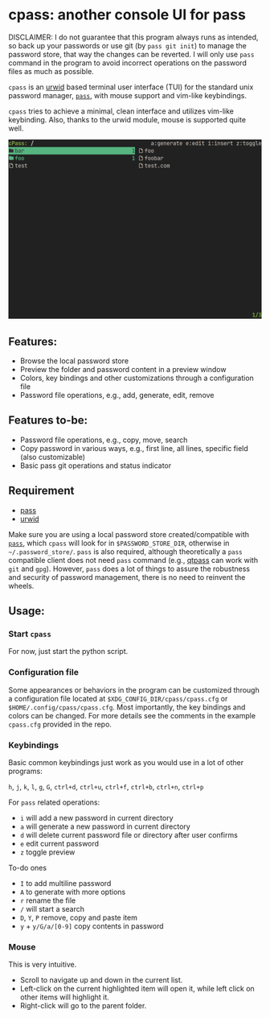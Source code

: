 # cpass: another console UI for pass

DISCLAIMER: I do not guarantee that this program always runs as intended, so back up your passwords or use git (by `pass git init`) to manage the password store, that way the changes can be reverted. I will only use `pass` command in the program to avoid incorrect operations on the password files as much as possible.

`cpass` is an [urwid](http://urwid.org/) based terminal user interface (TUI) for the standard unix password manager, [`pass`](https://www.passwordstore.org/), with mouse support and vim-like keybindings.

`cpass` tries to achieve a minimal, clean interface and utilizes vim-like keybinding. Also, thanks to the urwid module, mouse is supported quite well.

![](https://github.com/OliverLew/oliverlew.github.io/blob/pictures/cpass.png?raw=true)

## Features:

- Browse the local password store
- Preview the folder and password content in a preview window
- Colors, key bindings and other customizations through a configuration file
- Password file operations, e.g., add, generate, edit, remove

## Features to-be:

- Password file operations, e.g., copy, move, search
- Copy password in various ways, e.g., first line, all lines, specific field (also customizable)
- Basic pass git operations and status indicator

## Requirement

- [pass](https://www.passwordstore.org/)
- [urwid](http://urwid.org/)

Make sure you are using a local password store created/compatible with [`pass`](https://www.passwordstore.org/), which `cpass` will look for in `$PASSWORD_STORE_DIR`, otherwise in `~/.password_store/`. `pass` is also required, although theoretically a `pass` compatible client does not need `pass` command (e.g., [qtpass](https://qtpass.org/) can work with `git` and `gpg`). However, `pass` does a lot of things to assure the robustness and security of password management, there is no need to reinvent the wheels.

## Usage:

### Start `cpass`

For now, just start the python script.

### Configuration file

Some appearances or behaviors in the program can be customized through a configuration file located at `$XDG_CONFIG_DIR/cpass/cpass.cfg` or `$HOME/.config/cpass/cpass.cfg`. Most importantly, the key bindings and colors can be changed. For more details see the comments in the example `cpass.cfg` provided in the repo.

### Keybindings

Basic common keybindings just work as you would use in a lot of other programs:

`h`, `j`, `k`, `l`, `g`, `G`, `ctrl+d`, `ctrl+u`, `ctrl+f`, `ctrl+b`, `ctrl+n`, `ctrl+p`

For `pass` related operations:
- `i` will add a new password in current directory
- `a` will generate a new password in current directory
- `d` will delete current password file or directory after user confirms
- `e` edit current password
- `z` toggle preview

To-do ones

- `I` to add multiline password
- `A` to generate with more options
- `r` rename the file
- `/` will start a search
- `D`, `Y`, `P` remove, copy and paste item
- `y` + `y/G/a/[0-9]` copy contents in password

### Mouse

This is very intuitive.

- Scroll to navigate up and down in the current list.
- Left-click on the current highlighted item will open it, while left click on other items will highlight it.
- Right-click will go to the parent folder.
